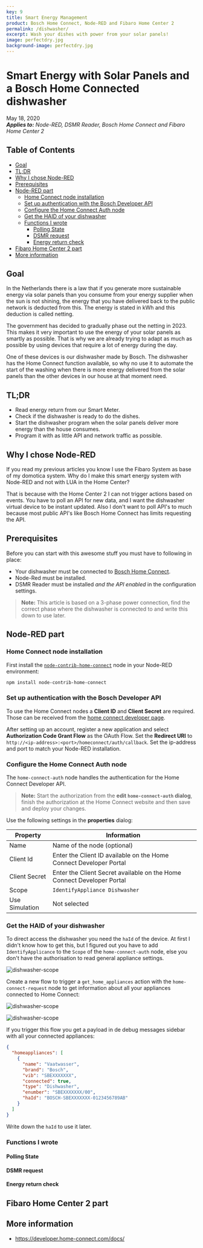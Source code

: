 ```yaml
---
key: 9
title: Smart Energy Management
product: Bosch Home Connect, Node-RED and Fibaro Home Center 2
permalink: /dishwasher/
excerpt: Wash your dishes with power from your solar panels!
image: perfectdry.jpg
background-image: perfectdry.jpg
---
```


# Smart Energy with Solar Panels and a Bosch Home Connected dishwasher<!-- omit in toc -->

May 18, 2020   
_**Applies to:** Node-RED, DSMR Reader, Bosch Home Connect and Fibaro Home Center 2_

## Table of Contents<!-- omit in toc -->

- [Goal](#goal)
- [TL;DR](#tldr)
- [Why I chose Node-RED](#why-i-chose-node-red)
- [Prerequisites](#prerequisites)
- [Node-RED part](#node-red-part)
  - [Home Connect node installation](#home-connect-node-installation)
  - [Set up authentication with the Bosch Developer API](#set-up-authentication-with-the-bosch-developer-api)
  - [Configure the Home Connect Auth node](#configure-the-home-connect-auth-node)
  - [Get the HAID of your dishwasher](#get-the-haid-of-your-dishwasher)
  - [Functions I wrote](#functions-i-wrote)
    - [Polling State](#polling-state)
    - [DSMR request](#dsmr-request)
    - [Energy return check](#energy-return-check)
- [Fibaro Home Center 2 part](#fibaro-home-center-2-part)
- [More information](#more-information)

## Goal

In the Netherlands there is a law that if you generate more sustainable energy via solar panels than you consume from your energy supplier when the sun is not shining, the energy that you have delivered back to the public network is deducted from this. The energy is stated in kWh and this deduction is called netting.

The government has decided to gradually phase out the netting in 2023. This makes it very important to use the energy of your solar panels as smartly as possible. That is why we are already trying to adapt as much as possible by using devices that require a lot of energy during the day.

One of these devices is our dishwasher made by Bosch. The dishwasher has the Home Connect function available, so why no use it to automate the start of the washing when there is more energy delivered from the solar panels than the other devices in our house at that moment need.

## TL;DR

* Read energy return from our Smart Meter.
* Check if the dishwasher is ready to do the dishes.
* Start the dishwasher program when the solar panels deliver more energy than the house consumes.
* Program it with as little API and network traffic as possible.

## Why I chose Node-RED

If you read my previous articles you know I use the Fibaro System as base of my domotica system. Why do I make this smart energy system with Node-RED and not with LUA in the Home Center?

That is because with the Home Center 2 I can not trigger actions based on events. You have to poll an API for new data, and I want the dishwasher virtual device to be instant updated. Also I don't want to poll API's to much because most public API's like Bosch Home Connect has limits requesting the API.

## Prerequisites

Before you can start with this awesome stuff you must have to following in place:

* Your dishwasher must be connected to [Bosch Home Connect](https://apps.apple.com/nl/app/home-connect-app/id901397789).
* Node-Red must be installed.
* DSMR Reader must be installed *and the API enabled* in the configuration settings.

> **Note:** This article is based on a 3-phase power connection, find the correct phase where the dishwasher is connected to and write this down to use later.

## Node-RED part

### Home Connect node installation

First install the [`node-contrib-home-connect`](https://www.npmjs.com/package/node-red-contrib-homeconnect) node in your Node-RED environment:

```bash
npm install node-contrib-home-connect
```

### Set up authentication with the Bosch Developer API

To use the Home Connect nodes a **Client ID** and **Client Secret** are required. Those can be received from the [home connect developer page](https://developer.home-connect.com/).

After setting up an account, register a new application and select **Authorization Code Grant Flow** as the OAuth Flow.
Set the **Redirect URI** to `http://<ip-address>:<port>/homeconnect/auth/callback`. Set the ip-address and port to match your Node-RED installation.

### Configure the Home Connect Auth node

The `home-connect-auth` node handles the authentication for the Home Connect Developer API.

> **Note:** Start the authorization from the **edit `home-connect-auth` dialog**, finish the authorization at the Home Connect website and then save and deploy your changes.

Use the following settings in the **properties** dialog:

| Property       | Information                                                            |
| -------------- | ---------------------------------------------------------------------- |
| Name           | Name of the node (optional)                                            |
| Client Id	     | Enter the Client ID available on the Home Connect Developer Portal     |
| Client Secret	 | Enter the Client Secret available on the Home Connect Developer Portal |
| Scope          | `IdentifyAppliance Dishwasher`                                         |
| Use Simulation | Not selected                                                           |

### Get the HAID of your dishwasher

To direct access the dishwasher you need the `haId` of the device. At first I didn't know how to get this, but I figured out you have to add `IdentifyApplicance` to the `Scope` of the `home-connect-auth` node, else you don't have the authorisation to read general appliance settings.

![dishwasher-scope](../images/screenshots/dishwasher-scope.png)

Create a new flow to trigger a `get_home_appliances` action with the `home-connect-request` node to get information about all your appliances connected to Home Connect:

![dishwasher-scope](../images/screenshots/dishwasher-getappliances-node.png)

![dishwasher-scope](../images/screenshots/dishwasher-getappliances.png)

If you trigger this flow you get a payload in de debug messages sidebar with all your connected appliances:

```json
{
  "homeappliances": [
    {
      "name": "Vaatwasser",
      "brand": "Bosch",
      "vib": "SBEXXXXXXX",
      "connected": true,
      "type": "Dishwasher",
      "enumber": "SBEXXXXXXX/00",
      "haId": "BOSCH-SBEXXXXXXX-0123456789AB"
    }
  ]
}
```

Write down the `haId` to use it later.

### Functions I wrote

#### Polling State

#### DSMR request

#### Energy return check

## Fibaro Home Center 2 part

## More information

* https://developer.home-connect.com/docs/